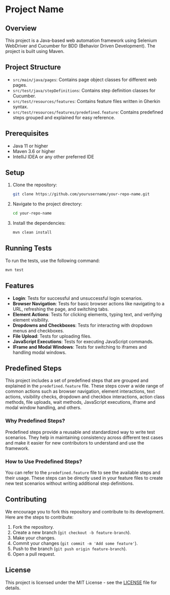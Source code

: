 # Project Name

## Overview
This project is a Java-based web automation framework using Selenium WebDriver and Cucumber for BDD (Behavior Driven Development). The project is built using Maven.

## Project Structure
- `src/main/java/pages`: Contains page object classes for different web pages.
- `src/test/java/stepDefinitions`: Contains step definition classes for Cucumber.
- `src/test/resources/features`: Contains feature files written in Gherkin syntax.
- `src/test/resources/features/predefined.feature`: Contains predefined steps grouped and explained for easy reference.

## Prerequisites
- Java 11 or higher
- Maven 3.6 or higher
- IntelliJ IDEA or any other preferred IDE

## Setup
1. Clone the repository:
    ```sh
    git clone https://github.com/yourusername/your-repo-name.git
    ```
2. Navigate to the project directory:
    ```sh
    cd your-repo-name
    ```
3. Install the dependencies:
    ```sh
    mvn clean install
    ```

## Running Tests
To run the tests, use the following command:
```sh
mvn test
```

## Features
- **Login**: Tests for successful and unsuccessful login scenarios.
- **Browser Navigation**: Tests for basic browser actions like navigating to a URL, refreshing the page, and switching tabs.
- **Element Actions**: Tests for clicking elements, typing text, and verifying element visibility.
- **Dropdowns and Checkboxes**: Tests for interacting with dropdown menus and checkboxes.
- **File Upload**: Tests for uploading files.
- **JavaScript Executions**: Tests for executing JavaScript commands.
- **IFrame and Modal Windows**: Tests for switching to iframes and handling modal windows.

## Predefined Steps
This project includes a set of predefined steps that are grouped and explained in the `predefined.feature` file. These steps cover a wide range of common actions such as browser navigation, element interactions, text actions, visibility checks, dropdown and checkbox interactions, action class methods, file uploads, wait methods, JavaScript executions, iframe and modal window handling, and others.

### Why Predefined Steps? 
Predefined steps provide a reusable and standardized way to write test scenarios. They help in maintaining consistency across different test cases and make it easier for new contributors to understand and use the framework.

### How to Use Predefined Steps?
You can refer to the `predefined.feature` file to see the available steps and their usage. These steps can be directly used in your feature files to create new test scenarios without writing additional step definitions.

## Contributing
We encourage you to fork this repository and contribute to its development. Here are the steps to contribute:

1. Fork the repository.
2. Create a new branch (`git checkout -b feature-branch`).
3. Make your changes.
4. Commit your changes (`git commit -m 'Add some feature'`).
5. Push to the branch (`git push origin feature-branch`).
6. Open a pull request.

## License
This project is licensed under the MIT License - see the [LICENSE](LICENSE) file for details.
